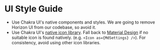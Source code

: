 # UI Style Guide

* Use Chakra UI's native components and styles. We are going to remove Horizon UI from our codebase, so avoid it.
* Use Chakra UI's [native icon library](https://chakra-ui.com/docs/components/icon#using-chakra-ui-icons). Fall back to 
[Material Design](https://react-icons.github.io/react-icons/icons?name=md) if no suitable icon is found natively. 
(e.g. `<Icon as={MdSettings} />`). For consistency, avoid using other icon libraries.
